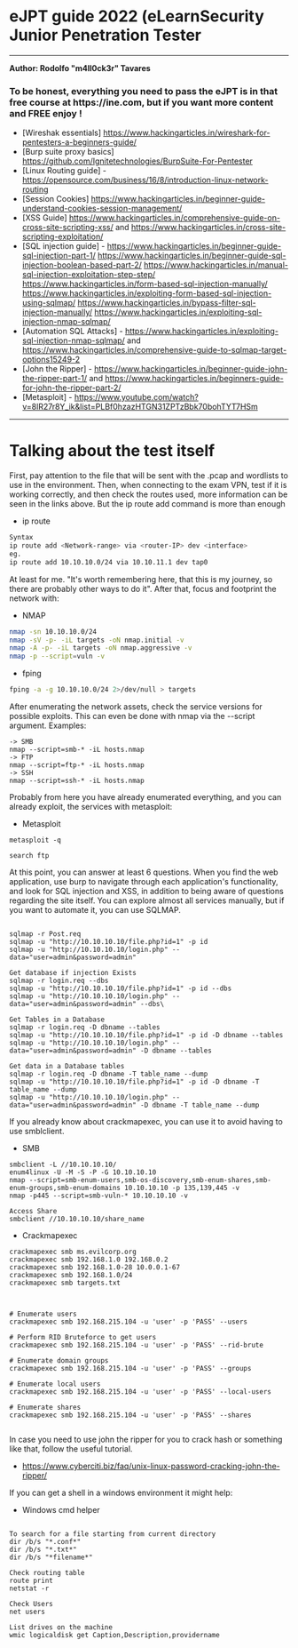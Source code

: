 <h1 aligner="center"> eJPT guide 2022 (eLearnSecurity Junior Penetration Tester </h1>

---

<p> <strong> Author: Rodolfo "m4ll0ck3r" Tavares </strong>  <p>

<h3> To be honest, everything you need to pass the eJPT is in that free course at https://ine.com, but if you want more content and <strong> FREE </strong> enjoy !</h3>

* [Wireshak essentials] https://www.hackingarticles.in/wireshark-for-pentesters-a-beginners-guide/
* [Burp suite proxy basics] https://github.com/Ignitetechnologies/BurpSuite-For-Pentester
* [Linux Routing guide] - https://opensource.com/business/16/8/introduction-linux-network-routing
* [Session Cookies] https://www.hackingarticles.in/beginner-guide-understand-cookies-session-management/
* [XSS Guide] https://www.hackingarticles.in/comprehensive-guide-on-cross-site-scripting-xss/ and
https://www.hackingarticles.in/cross-site-scripting-exploitation/
* [SQL injection guide] - https://www.hackingarticles.in/beginner-guide-sql-injection-part-1/
https://www.hackingarticles.in/beginner-guide-sql-injection-boolean-based-part-2/
https://www.hackingarticles.in/manual-sql-injection-exploitation-step-step/
https://www.hackingarticles.in/form-based-sql-injection-manually/
https://www.hackingarticles.in/exploiting-form-based-sql-injection-using-sqlmap/
https://www.hackingarticles.in/bypass-filter-sql-injection-manually/
https://www.hackingarticles.in/exploiting-sql-injection-nmap-sqlmap/
* [Automation SQL Attacks] - https://www.hackingarticles.in/exploiting-sql-injection-nmap-sqlmap/ and
https://www.hackingarticles.in/comprehensive-guide-to-sqlmap-target-options15249-2
* [John the Ripper] - https://www.hackingarticles.in/beginner-guide-john-the-ripper-part-1/ and
https://www.hackingarticles.in/beginners-guide-for-john-the-ripper-part-2/
* [Metasploit] - https://www.youtube.com/watch?v=8lR27r8Y_ik&list=PLBf0hzazHTGN31ZPTzBbk70bohTYT7HSm

---

<h1> Talking about the test itself </h1>

First, pay attention to the file that will be sent with the .pcap and wordlists to use in the environment. Then, when connecting to the exam VPN, test if it is working correctly, and then check the routes used, more information can be seen in the links above. But the ip route add command is more than enough

* ip route
```bash
Syntax
ip route add <Network-range> via <router-IP> dev <interface>
eg.
ip route add 10.10.10.0/24 via 10.10.11.1 dev tap0

```

At least for me. "It's worth remembering here, that this is my journey, so there are probably other ways to do it". After that, focus and footprint the network with:

* NMAP
```bash
nmap -sn 10.10.10.0/24
nmap -sV -p- -iL targets -oN nmap.initial -v
nmap -A -p- -iL targets -oN nmap.aggressive -v
nmap -p --script=vuln -v
```

* fping
```bash
fping -a -g 10.10.10.0/24 2>/dev/null > targets

```

After enumerating the network assets, check the service versions for possible exploits. This can even be done with nmap via the --script argument. Examples:

```
-> SMB
nmap --script=smb-* -iL hosts.nmap
-> FTP
nmap --script=ftp-* -iL hosts.nmap
-> SSH
nmap --script=ssh-* -iL hosts.nmap
```

Probably from here you have already enumerated everything, and you can already exploit, the services with metasploit:

* Metasploit
```
metasploit -q

search ftp
```

At this point, you can answer at least 6 questions. When you find the web application, use burp to navigate through each application's functionality, and look for SQL injection and XSS, in addition to being aware of questions regarding the site itself. You can explore almost all services manually, but if you want to automate it, you can use SQLMAP.


```

sqlmap -r Post.req
sqlmap -u "http://10.10.10.10/file.php?id=1" -p id
sqlmap -u "http://10.10.10.10/login.php" --data="user=admin&password=admin"

Get database if injection Exists
sqlmap -r login.req --dbs
sqlmap -u "http://10.10.10.10/file.php?id=1" -p id --dbs
sqlmap -u "http://10.10.10.10/login.php" --data="user=admin&password=admin" --dbs\

Get Tables in a Database
sqlmap -r login.req -D dbname --tables
sqlmap -u "http://10.10.10.10/file.php?id=1" -p id -D dbname --tables
sqlmap -u "http://10.10.10.10/login.php" --data="user=admin&password=admin" -D dbname --tables

Get data in a Database tables
sqlmap -r login.req -D dbname -T table_name --dump
sqlmap -u "http://10.10.10.10/file.php?id=1" -p id -D dbname -T table_name --dump
sqlmap -u "http://10.10.10.10/login.php" --data="user=admin&password=admin" -D dbname -T table_name --dump

```

If you already know about crackmapexec, you can use it to avoid having to use smblclient.

* SMB 
```
smbclient -L //10.10.10.10/
enum4linux -U -M -S -P -G 10.10.10.10
nmap --script=smb-enum-users,smb-os-discovery,smb-enum-shares,smb-enum-groups,smb-enum-domains 10.10.10.10 -p 135,139,445 -v
nmap -p445 --script=smb-vuln-* 10.10.10.10 -v

Access Share
smbclient //10.10.10.10/share_name
```

* Crackmapexec
```
crackmapexec smb ms.evilcorp.org
crackmapexec smb 192.168.1.0 192.168.0.2
crackmapexec smb 192.168.1.0-28 10.0.0.1-67
crackmapexec smb 192.168.1.0/24
crackmapexec smb targets.txt



# Enumerate users
crackmapexec smb 192.168.215.104 -u 'user' -p 'PASS' --users

# Perform RID Bruteforce to get users
crackmapexec smb 192.168.215.104 -u 'user' -p 'PASS' --rid-brute

# Enumerate domain groups
crackmapexec smb 192.168.215.104 -u 'user' -p 'PASS' --groups

# Enumerate local users
crackmapexec smb 192.168.215.104 -u 'user' -p 'PASS' --local-users

# Enumerate shares
crackmapexec smb 192.168.215.104 -u 'user' -p 'PASS' --shares


```


In case you need to use john the ripper for you to crack hash or something like that, follow the useful tutorial.

* https://www.cyberciti.biz/faq/unix-linux-password-cracking-john-the-ripper/



If you can get a shell in a windows environment it might help:


* Windows cmd helper

```

To search for a file starting from current directory
dir /b/s "*.conf*"
dir /b/s "*.txt*"
dir /b/s "*filename*"

Check routing table
route print
netstat -r

Check Users
net users

List drives on the machine
wmic logicaldisk get Caption,Description,providername

```
